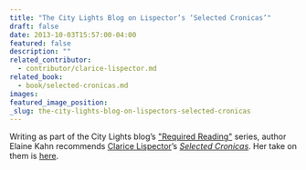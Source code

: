 ```yaml
---
title: "The City Lights Blog on Lispector’s ‘Selected Cronicas’"
draft: false
date: 2013-10-03T15:57:00-04:00
featured: false
description: ""
related_contributor:
  - contributor/clarice-lispector.md
related_book:
  - book/selected-cronicas.md
images:
featured_image_position: 
_slug: the-city-lights-blog-on-lispectors-selected-cronicas
---
```


Writing as part of the City Lights blog’s ["Required Reading"](http://www.blogcitylights.com/2013/10/03/required-reading-clarice-lispector/) series, author Elaine Kahn recommends [Clarice Lispector](http://ndbooks.com/author/clarice-lispector)’s [_Selected Cronicas_](http://ndbooks.com/book/selected-cronicas). Her take on them is [here](http://www.blogcitylights.com/2013/10/03/required-reading-clarice-lispector/).  

